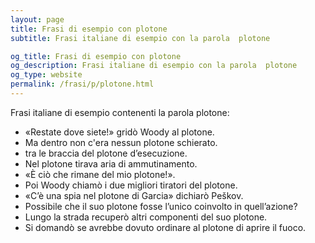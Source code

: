 ```yaml
---
layout: page
title: Frasi di esempio con plotone 
subtitle: Frasi italiane di esempio con la parola  plotone

og_title: Frasi di esempio con plotone 
og_description: Frasi italiane di esempio con la parola  plotone
og_type: website
permalink: /frasi/p/plotone.html
---
```


Frasi italiane di esempio contenenti la parola plotone:


- «Restate dove siete!» gridò Woody al plotone.
- Ma dentro non c'era nessun plotone schierato.
- tra le braccia del plotone d’esecuzione.
- Nel plotone tirava aria di ammutinamento.
- «È ciò che rimane del mio plotone!».
- Poi Woody chiamò i due migliori tiratori del plotone.
- «C’è una spia nel plotone di Garcia» dichiarò Peškov.
- Possibile che il suo plotone fosse l’unico coinvolto in quell’azione?
- Lungo la strada recuperò altri componenti del suo plotone.
- Si domandò se avrebbe dovuto ordinare al plotone di aprire il fuoco.
